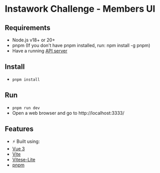 # Instawork Challenge - Members UI

## Requirements

- Node.js v18+ or 20+
- pnpm (If you don't have pnpm installed, run: npm install -g pnpm)
- Have a running [API server](https://github.com/juanc27/instawork-challenge-api)

## Install

- `pnpm install`

## Run

- `pnpm run dev`
- Open a web browser and go to http://localhost:3333/

## Features

- ⚡️ Built using:
- [Vue 3](https://github.com/vuejs/core)
- [Vite](https://github.com/vitejs/vite)
- [Vitese-Lite](https://github.com/antfu-collective/vitesse-lite/)
- [pnpm](https://pnpm.io/)
